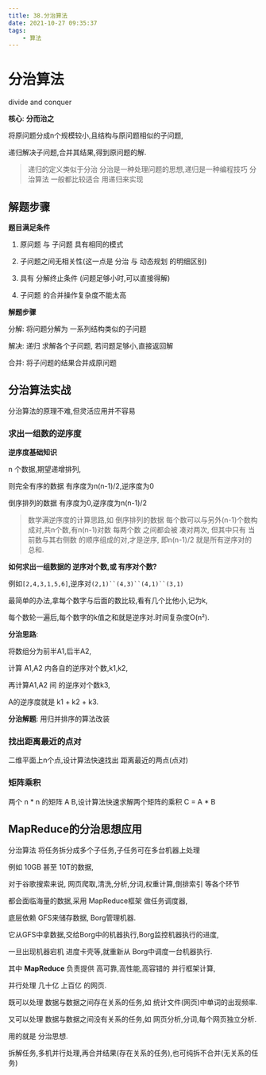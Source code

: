```yaml
---
title: 38.分治算法
date: 2021-10-27 09:35:37
tags: 
    - 算法
---
```


# 分治算法

divide and conquer

__核心__: __分而治之__

将原问题分成n个规模较小,且结构与原问题相似的子问题,

递归解决子问题,合并其结果,得到原问题的解.

> 递归的定义类似于分治
> 分治是一种处理问题的思想,递归是一种编程技巧
> 分治算法 一般都比较适合 用递归来实现

## 解题步骤

__题目满足条件__

1. 原问题 与 子问题 具有相同的模式

2. 子问题之间无相关性(这一点是 分治 与 动态规划 的明细区别)

3. 具有 分解终止条件 (问题足够小时,可以直接得解)

4. 子问题 的合并操作复杂度不能太高

__解题步骤__

分解: 将问题分解为 一系列结构类似的子问题

解决: 递归 求解各个子问题, 若问题足够小,直接返回解

合并: 将子问题的结果合并成原问题

## 分治算法实战

分治算法的原理不难,但灵活应用并不容易

### 求出一组数的逆序度

__逆序度基础知识__

n 个数据,期望递增排列,

则完全有序的数据 有序度为n(n-1)/2,逆序度为0

倒序排列的数据 有序度为0,逆序度为n(n-1)/2

> 数学满逆序度的计算思路,如 倒序排列的数据
> 每个数可以与另外(n-1)个数构成对,共n个数,有n(n-1)对数
> 每两个数 之间都会被 凑对两次,
> 但其中只有 当前数与其右侧数 的顺序组成的对,才是逆序,
> 即n(n-1)/2 就是所有逆序对的总和.


__如何求出一组数据的 逆序对个数,或 有序对个数?__

例如`[2,4,3,1,5,6]`,逆序对`(2,1)``(4,3)``(4,1)``(3,1)`


最简单的办法,拿每个数字与后面的数比较,看有几个比他小,记为k,

每个数轮一遍后,每个数字的k值之和就是逆序对.时间复杂度O(n²).


__分治思路__:

将数组分为前半A1,后半A2,

计算 A1,A2 内各自的逆序对个数,k1,k2,

再计算A1,A2 间 的逆序对个数k3,

A的逆序度就是 k1 + k2 + k3.

__分治解题__: 用归并排序的算法改装

### 找出距离最近的点对

二维平面上n个点,设计算法快速找出 距离最近的两点(点对)

### 矩阵乘积

两个 n * n 的矩阵 A B,设计算法快速求解两个矩阵的乘积 C = A * B

## MapReduce的分治思想应用

分治算法 将任务拆分成多个子任务,子任务可在多台机器上处理

例如 10GB 甚至 10T的数据,

对于谷歌搜索来说, 网页爬取,清洗,分析,分词,权重计算,倒排索引 等各个环节

都会面临海量的数据,采用 MapReduce框架 做任务调度器,

底层依赖 GFS来储存数据, Borg管理机器.

它从GFS中拿数据,交给Borg中的机器执行,Borg监控机器执行的进度,

一旦出现机器宕机 进度卡壳等,就重新从 Borg中调度一台机器执行.


其中 __MapReduce__ 负责提供 高可靠,高性能,高容错的 并行框架计算,

并行处理 几十亿 上百亿 的网页.

既可以处理 数据与数据之间存在关系的任务,如 统计文件(网页)中单词的出现频率.

又可以处理 数据与数据之间没有关系的任务,如 网页分析,分词,每个网页独立分析.

用的就是 分治思想.

拆解任务,多机并行处理,再合并结果(存在关系的任务),也可纯拆不合并(无关系的任务)


